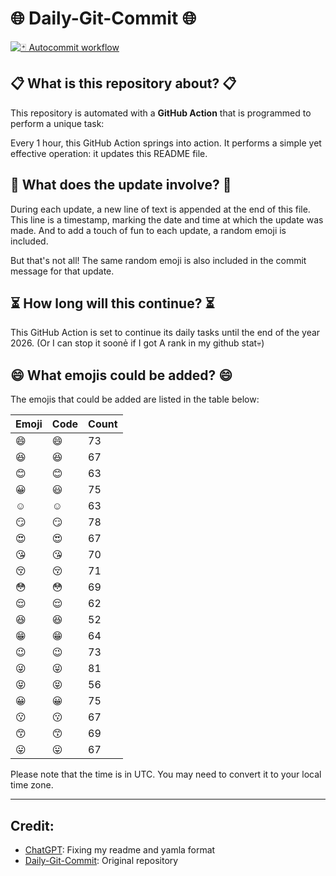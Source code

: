 # 🌐 Daily-Git-Commit 🌐

[![🃏 Autocommit workflow](https://github.com/kleqing/git-auto-commit/actions/workflows/main.yaml/badge.svg?event=check_run)](https://github.com/kleqing/git-auto-commit/actions/workflows/main.yaml)

## 📋 What is this repository about? 📋

This repository is automated with a **GitHub Action** that is programmed to perform a unique task:

Every 1 hour, this GitHub Action springs into action. It performs a simple yet effective operation: it updates this README file.

## 🔄 What does the update involve? 🔄

During each update, a new line of text is appended at the end of this file. This line is a timestamp, marking the date and time at which the update was made. And to add a touch of fun to each update, a random emoji is included.

But that's not all! The same random emoji is also included in the commit message for that update.

## ⏳ How long will this continue? ⏳

This GitHub Action is set to continue its daily tasks until the end of the year 2026. (Or I can stop it soonẻ if I got A rank in my github stat💀)

## 😄 What emojis could be added? 😄

The emojis that could be added are listed in the table below:

| Emoji | Code | Count |
| --- | --- | --- |
| 😄 | :smile: | 73 |
| 😆 | :laughing: | 67 |
| 😊 | :blush: | 63 |
| 😀 | :smiley: | 75 |
| ☺️ | :relaxed: | 63 |
| 😏 | :smirk: | 78 |
| 😍 | :heart_eyes: | 67 |
| 😘 | :kissing_heart: | 70 |
| 😚 | :kissing_closed_eyes: | 71 |
| 😳 | :flushed: | 69 |
| 😌 | :relieved: | 62 |
| 😆 | :satisfied: | 52 |
| 😁 | :grin: | 64 |
| 😉 | :wink: | 73 |
| 😜 | :stuck_out_tongue_winking_eye: | 81 |
| 😝 | :stuck_out_tongue_closed_eyes: | 56 |
| 😀 | :grinning: | 75 |
| 😗 | :kissing: | 67 |
| 😙 | :kissing_smiling_eyes: | 69 |
| 😛 | :stuck_out_tongue: | 67 |

Please note that the time is in UTC. You may need to convert it to your local time zone.

---

## Credit:

- [ChatGPT](chatgpt.com): Fixing my readme and yamla format
- [Daily-Git-Commit](https://github.com/diegomarty/daily-git-commit): Original repository

